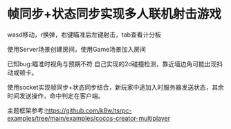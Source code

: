 # 帧同步+状态同步实现多人联机射击游戏
wasd移动，r换弹，右键瞄准后左键射击，tab查看计分板

使用Server场景创建房间，使用Game场景加入房间

已知bug:瞄准时视角与预期不符
自己实现的2d碰撞检测，靠近墙边角可能出现抖动或顿卡。

使用socket实现帧同步+状态同步结合，新玩家中途加入时服务器发送状态，其余时间发送操作，命中判定在客户端。

主题框架参考:<https://github.com/k8w/tsrpc-examples/tree/main/examples/cocos-creator-multiplayer>
